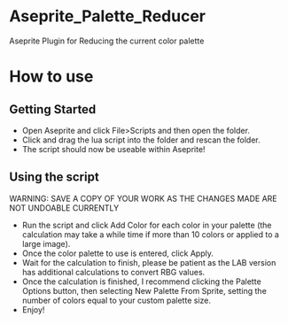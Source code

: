 # Aseprite_Palette_Reducer
 Aseprite Plugin for Reducing the current color palette

# How to use
## Getting Started
- Open Aseprite and click File>Scripts and then open the folder.
- Click and drag the lua script into the folder and rescan the folder.
- The script should now be useable within Aseprite!

## Using the script
WARNING: SAVE A COPY OF YOUR WORK AS THE CHANGES MADE ARE NOT UNDOABLE CURRENTLY

- Run the script and click Add Color for each color in your palette (the calculation may take a while time if more than 10 colors or applied to a large image).
- Once the color palette to use is entered, click Apply.
- Wait for the calculation to finish, please be patient as the LAB version has additional calculations to convert RBG values.
- Once the calculation is finished, I recommend clicking the Palette Options button, then selecting New Palette From Sprite, setting the number of colors equal to your custom palette size.
- Enjoy!
